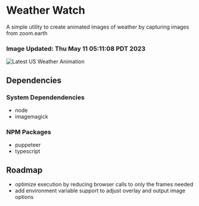 # Weather Watch

A simple utility to create animated images of weather by capturing images from zoom.earth

### Image Updated: Thu May 11 05:11:08 PDT 2023

![Latest US Weather Animation](animations/2023-05-11.webp)

## Dependencies
### System Dependendencies
* node
* imagemagick
### NPM Packages
* puppeteer
* typescript

## Roadmap
* optimize execution by reducing browser calls to only the frames needed
* add environment variable support to adjust overlay and output image options
